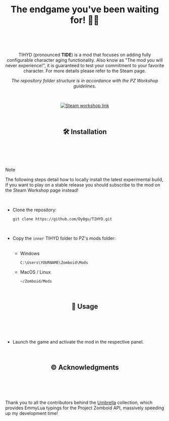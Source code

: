 <h1 align="center">
  <br>
  The endgame you've been waiting for! 👴🩼
  <br>
  <br>
</h1>
<br>

<p align="center">
  TIHYD (pronounced <b>TIDE</b>) is a mod that focuses on adding fully configurable character aging functionality. Also know as "The mod you will never experience!", it is guaranteed to test your commitment to your favorite character. For more details please refer to the Steam page.
</p>
<p align="center">
  <i>The repository folder structure is in accordance with the PZ Workshop guidelines.</i>
</p>
<br>

<p align="center">
  <a href="https://steamcommunity.com/sharedfiles/filedetails/?id=3013368173" target="_blank">
    <img src="https://img.shields.io/badge/steam- subscribe-green" alt="Steam workshop link">
  </a>
</p>

<br>
<h2></h2>
<h2 align="center">
  🛠️ Installation
  <br>
  <br>
</h2>
<br>
<br>

> [!NOTE] 
> The following steps detail how to locally install the latest experimental build, if you want to play on a stable release you should subscribe to the mod on the Steam Workshop page instead!
<br>

- Clone the repository:

  ```shell
  git clone https://github.com/Dy0gu/TIHYD.git
  ```
  
  <br>
- Copy the `inner` TIHYD folder to PZ's mods folder:
  <br>
  <br>

  - Windows

    ```shell
    C:\Users\YOURNAME\Zomboid\Mods
    ```

  - MacOS / Linux

    ```shell
    ~/Zomboid/Mods
    ```

<br>
<h2></h2>
<h2 align="center">
  🚩 Usage
  <br>
  <br>
</h2>
<br>
<br>

- Launch the game and activate the mod in the respective panel.

<br>
<h2></h2>
<h2 align="center">
  ©️ Acknowledgments
  <br>
  <br>
</h2>
<br>
<br>

Thank you to all the contributors behind the [Umbrella](https://github.com/asledgehammer/Umbrella) collection, which provides EmmyLua typings for the Project Zomboid API, massively speeding up my development time!
